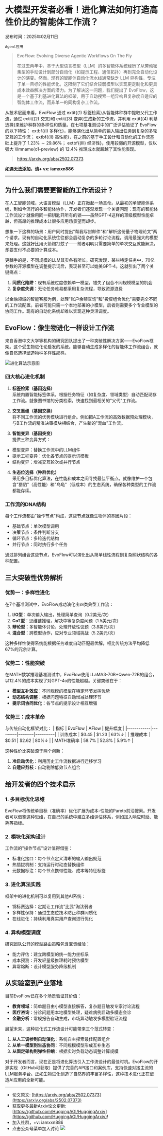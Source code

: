# 大模型开发者必看！进化算法如何打造高性价比的智能体工作流？
发布时间：2025年02月11日

`Agent应用`
> EvoFlow: Evolving Diverse Agentic Workflows On The Fly
>
> 在过去两年中，基于大型语言模型（LLM）的多智能体系统经历了从劳动密集型的手动设计到部分自动化（如提示工程、通信拓扑）再到完全自动化设计的演变。然而，现有的智能体自动化流水线通常缺乏 LLM 异构性，专注于单一目标的性能优化，这限制了它们结合较弱模型以实现更定制化和更具成本效益解决方案的潜力。为了解决这一问题，我们提出了 EvoFlow，这是一个基于利基进化算法的框架，用于自动搜索一组异构且复杂度自适应的智能体工作流，而非单一的同构复杂工作流。

从技术层面来看，EvoFlow 通过 	extit{(1) 标签检索}从智能体种群中提取父代工作流，通过 	extit{(2) 交叉}和 	extit{(3) 变异}生成新的工作流，并利用 	extit{(4) 利基选择}来维护种群的多样性和质量。在七项基准测试中的广泛评估验证了 EvoFlow 的以下特性：	extbf{(I) 多样化}，能够演化出从简单的输入输出任务到复杂的多轮交互的工作流；	extbf{(II) 高性能}，在之前的基于手工设计和自动化的工作流基础上提升了 $1.23\%\sim29.86\%$；	extbf{(III) 经济性}，使用较弱的开源模型，仅以强大 \llmname{o1-preview} 的 $12.4\%$ 推理成本就超越了其性能表现。
>
> https://arxiv.org/abs/2502.07373

**如遇无法添加，请+ vx: iamxxn886**
<hr />


## 为什么我们需要更智能的工作流设计？

在人工智能领域，大语言模型（LLM）正在掀起一场革命。从最初的单智能体系统，到如今流行的多智能体协作，开发者们逐渐发现一个关键问题：现有的智能体工作流设计就像用同一把钥匙开所有的锁——虽然GPT-4这样的顶级模型性能卓越，但高昂的推理成本让很多应用场景望而却步。

想象一下这样的场景：用户同时提出"帮我写封邮件"和"解析这份量子物理论文"两个请求。现有的自动化系统往往都会启动复杂的多轮讨论流程，调用最强大的模型来处理。这就好比用火箭炮打蚊子——前者明明只需要简单的单次交互就能解决，却要支付不必要的计算成本。

更棘手的是，不同规模的LLM其实各有所长。研究发现，某些特定任务中，70亿参数的开源模型在调整提示词后，表现甚至可以媲美GPT-4。这就引出了两个关键痛点：

1. **同质化陷阱**：现有系统过度依赖单一模型，错失了组合不同规模模型的机会
2. **复杂度失调**：无论任务难易都采用复杂流程，导致资源浪费

以金融领域的智能客服为例，处理"账户余额查询"和"投资组合优化"需要完全不同的工作流配置。前者可能只需一个本地部署的小模型，后者则需要多个专业模型的协同工作。现有的自动化系统却难以实现这种灵活调度。

## EvoFlow：像生物进化一样设计工作流

来自香港中文大学等机构的研究团队提出了一种突破性解决方案——EvoFlow框架。这个受生物进化论启发的系统，能够自动生成多样化的智能体工作流组合，就像自然选择塑造物种多样性那样。

![进化算法示意图](images/fee415d6be6e5d1dd0b8cfbaa895fc1a260650ee4f9c94ca9bbf7e1ebda95c71.jpg)

### 四大核心进化机制

1. **标签检索（基因选择）**  
系统内置智能标签体系，根据任务特征（如复杂度、领域类型）自动匹配现存工作流。就像图书馆的分类检索，快速找到最相关的"父代"工作流。

2. **交叉重组（基因交换）**  
将不同工作流的优势模块进行组合。例如把A工作流的高效数据预处理模块，与B工作流的精准决策模块相结合，产生新的"混血"工作流。

3. **智能变异（基因突变）**  
提供三种变异方式：
- 模型变异：替换工作流中的LLM组件
- 提示工程变异：优化各节点的提示词模板
- 结构变异：增减交互轮次或并行节点

4. **生态位选择（种群优化）**  
采用多目标优化算法，在性能和成本之间寻找最佳平衡点。就像维护一个包含"猎豹"（高性能）和"乌龟"（低成本）的生态系统，确保各种类型的工作流都能存续。

### 工作流的DNA结构

每个工作流都由"操作节点"构成，这些节点就像生物体的基因片段：
- 基础节点：单次模型调用
- 决策节点：条件判断分支
- 循环节点：多轮迭代结构
- 并行节点：同时执行多个任务

通过排列组合这些节点，EvoFlow可以演化出从简单线性流程到复杂网状结构的各种配置。

## 三大突破性优势解析

### 优势一：多样性进化
在7个基准测试中，EvoFlow成功演化出四类典型工作流：
1. **I/O型**：单次输入输出，处理简单查询（0.2美元/次）
2. **CoT型**：思维链推理，解决中等复杂度问题（1.5美元/次）
3. **辩论型**：多智能体讨论，处理开放性议题（3.8美元/次）
4. **混合型**：跨模型协作，应对专业领域挑战（5.2美元/次）

这种多样性使得系统能根据任务难度自动匹配最优解，相比传统方法平均降低67%的冗余计算。

### 优势二：性能突破
在MATH数学推理基准测试中，EvoFlow使用LLaMA3-70B+Qwen-72B的组合，以12.4%的成本实现了对GPT-4o的性能超越。关键突破在于：
- **模型互补效应**：不同规模的模型在特定环节发挥优势
- **动态结构调整**：根据问题特征自动增减处理环节
- **提示词协同优化**：各节点的提示设计相互增强

### 优势三：成本革命
与传统自动化框架对比：
| 指标       | EvoFlow | AFlow  | 提升幅度 |
|------------|---------|--------|----------|
| 训练成本   | $0.45   | $1.23  | 63%↓     |
| 推理成本   | $0.51   | $2.62  | 80%↓     |
| MATH准确率 | 58.7%   | 52.8%  | 5.9%↑    |

这种性价比突破源于两个创新：
1. **冷启动优化**：利用历史工作流数据进行迁移学习
2. **自适应剪枝**：自动剔除低效节点组合

## 给开发者的四个技术启示

### 1. 多目标优化思维
EvoFlow将传统单目标（准确率）优化扩展为成本-性能的Pareto前沿搜索。开发者可以借鉴这种思维，在自己的系统中建立多维评估体系，例如加入响应时延、能耗等指标。

### 2. 模块化架构设计
工作流的"操作节点"设计值得借鉴：
- 标准化接口：每个节点定义清晰的输入输出规范
- 热插拔机制：支持运行时动态替换组件
- 元数据标注：每个节点携带性能、成本等特征标签

### 3. 进化算法实践
框架中的进化机制可以复用到其他AI系统：
- 锦标赛选择：定期让工作流"比武"淘汰弱者
- 多样性保持：通过生态位技术防止种群同质化
- 在线进化：持续利用真实用户查询进行优化

### 4. 异构模型调度
研究团队公开的模型路由策略包含宝贵经验：
- 能力评估：建立跨模型的统一能力坐标系
- 成本预测：开发轻量级推理耗时预估模型
- 异常熔断：设计模型服务降级机制

## 从实验室到产业落地

目前EvoFlow已在多个场景验证其价值：
- **教育领域**：简单题目由小模型直接解答，复杂题目触发专家讨论流程
- **医疗咨询**：分诊问题用本地模型处理，疑难病例启动多模态会诊
- **金融分析**：常规报告自动生成，市场异动触发多模型验证流程

展望未来，这种进化式工作流设计可能带来三个范式转变：
1. **从人工调参到自动演化**：系统自主探索最佳配置组合
2. **从单一模型到生态协同**：不同规模模型形成互补生态
3. **从固定架构到弹性伸缩**：根据实时负载动态调整计算规模

对于开发者而言，现在正是将进化算法引入工作流设计的最佳时机。EvoFlow的开源实现（GitHub可获取）提供了完善的API接口和案例库，支持快速对接主流的LLM服务平台。正如生物进化创造了自然界的丰富多样性，这种技术进化正在塑造AI应用的全新可能。


<hr />

- 论文原文: [https://arxiv.org/abs/2502.07373](https://arxiv.org/abs/2502.07373)
- 获取更多最新Arxiv论文更新: [https://github.com/HuggingAGI/HuggingArxiv](https://github.com/HuggingAGI/HuggingArxiv)!
- 加入社群，+v: iamxxn886
- 点击公众号菜单加入讨论
![](https://raw.githubusercontent.com/HuggingAGI/wx_assets/main/2024/07/31/1722434818326-94339e92-22f1-4472-9d27-fed232f70b5d.jpeg)
